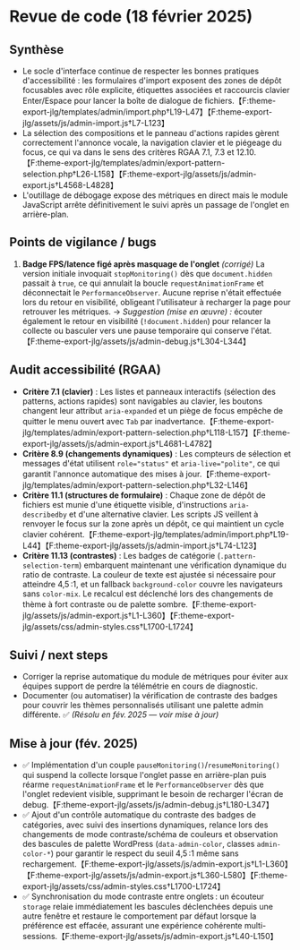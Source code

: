 # Revue de code (18 février 2025)

## Synthèse
- Le socle d'interface continue de respecter les bonnes pratiques d'accessibilité : les formulaires d'import exposent des zones de dépôt focusables avec rôle explicite, étiquettes associées et raccourcis clavier Enter/Espace pour lancer la boîte de dialogue de fichiers.【F:theme-export-jlg/templates/admin/import.php†L19-L47】【F:theme-export-jlg/assets/js/admin-import.js†L7-L123】
- La sélection des compositions et le panneau d'actions rapides gèrent correctement l'annonce vocale, la navigation clavier et le piégeage du focus, ce qui va dans le sens des critères RGAA 7.1, 7.3 et 12.10.【F:theme-export-jlg/templates/admin/export-pattern-selection.php†L26-L158】【F:theme-export-jlg/assets/js/admin-export.js†L4568-L4828】
- L'outillage de débogage expose des métriques en direct mais le module JavaScript arrête définitivement le suivi après un passage de l'onglet en arrière-plan.

## Points de vigilance / bugs
1. **Badge FPS/latence figé après masquage de l'onglet** *(corrigé)*
   La version initiale invoquait `stopMonitoring()` dès que `document.hidden` passait à `true`, ce qui annulait la boucle `requestAnimationFrame` et déconnectait le `PerformanceObserver`. Aucune reprise n'était effectuée lors du retour en visibilité, obligeant l'utilisateur à recharger la page pour retrouver les métriques.
   → *Suggestion (mise en œuvre) :* écouter également le retour en visibilité (`!document.hidden`) pour relancer la collecte ou basculer vers une pause temporaire qui conserve l'état.【F:theme-export-jlg/assets/js/admin-debug.js†L304-L344】

## Audit accessibilité (RGAA)
- **Critère 7.1 (clavier)** : Les listes et panneaux interactifs (sélection des patterns, actions rapides) sont navigables au clavier, les boutons changent leur attribut `aria-expanded` et un piège de focus empêche de quitter le menu ouvert avec `Tab` par inadvertance.【F:theme-export-jlg/templates/admin/export-pattern-selection.php†L118-L157】【F:theme-export-jlg/assets/js/admin-export.js†L4681-L4782】
- **Critère 8.9 (changements dynamiques)** : Les compteurs de sélection et messages d'état utilisent `role="status"` et `aria-live="polite"`, ce qui garantit l'annonce automatique des mises à jour.【F:theme-export-jlg/templates/admin/export-pattern-selection.php†L32-L146】
- **Critère 11.1 (structures de formulaire)** : Chaque zone de dépôt de fichiers est munie d'une étiquette visible, d'instructions `aria-describedby` et d'une alternative clavier. Les scripts JS veillent à renvoyer le focus sur la zone après un dépôt, ce qui maintient un cycle clavier cohérent.【F:theme-export-jlg/templates/admin/import.php†L19-L44】【F:theme-export-jlg/assets/js/admin-import.js†L74-L123】
- **Critère 11.13 (contrastes)** : Les badges de catégorie (`.pattern-selection-term`) embarquent maintenant une vérification dynamique du ratio de contraste. La couleur de texte est ajustée si nécessaire pour atteindre 4,5 :1, et un fallback `background-color` couvre les navigateurs sans `color-mix`. Le recalcul est déclenché lors des changements de thème à fort contraste ou de palette sombre.【F:theme-export-jlg/assets/js/admin-export.js†L1-L360】【F:theme-export-jlg/assets/css/admin-styles.css†L1700-L1724】

## Suivi / next steps
- Corriger la reprise automatique du module de métriques pour éviter aux équipes support de perdre la télémétrie en cours de diagnostic.
- Documenter (ou automatiser) la vérification de contraste des badges pour couvrir les thèmes personnalisés utilisant une palette admin différente. ✅ *(Résolu en fév. 2025 — voir mise à jour)*

## Mise à jour (fév. 2025)
- ✅ Implémentation d'un couple `pauseMonitoring()`/`resumeMonitoring()` qui suspend la collecte lorsque l'onglet passe en arrière-plan puis réarme `requestAnimationFrame` et le `PerformanceObserver` dès que l'onglet redevient visible, supprimant le besoin de recharger l'écran de debug.【F:theme-export-jlg/assets/js/admin-debug.js†L180-L347】
- ✅ Ajout d'un contrôle automatique du contraste des badges de catégories, avec suivi des insertions dynamiques, relance lors des changements de mode contraste/schéma de couleurs et observation des bascules de palette WordPress (`data-admin-color`, classes `admin-color-*`) pour garantir le respect du seuil 4,5 :1 même sans rechargement.【F:theme-export-jlg/assets/js/admin-export.js†L1-L360】【F:theme-export-jlg/assets/js/admin-export.js†L360-L580】【F:theme-export-jlg/assets/css/admin-styles.css†L1700-L1724】
- ✅ Synchronisation du mode contraste entre onglets : un écouteur `storage` relaie immédiatement les bascules déclenchées depuis une autre fenêtre et restaure le comportement par défaut lorsque la préférence est effacée, assurant une expérience cohérente multi-sessions.【F:theme-export-jlg/assets/js/admin-export.js†L40-L150】
